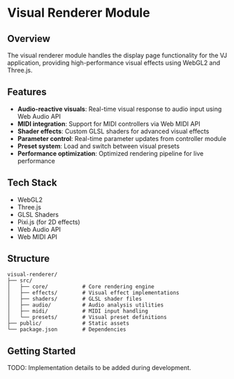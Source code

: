 # Visual Renderer Module

## Overview
The visual renderer module handles the display page functionality for the VJ application, providing high-performance visual effects using WebGL2 and Three.js.

## Features
- **Audio-reactive visuals**: Real-time visual response to audio input using Web Audio API
- **MIDI integration**: Support for MIDI controllers via Web MIDI API
- **Shader effects**: Custom GLSL shaders for advanced visual effects
- **Parameter control**: Real-time parameter updates from controller module
- **Preset system**: Load and switch between visual presets
- **Performance optimization**: Optimized rendering pipeline for live performance

## Tech Stack
- WebGL2
- Three.js
- GLSL Shaders
- Pixi.js (for 2D effects)
- Web Audio API
- Web MIDI API

## Structure
```
visual-renderer/
├── src/
│   ├── core/           # Core rendering engine
│   ├── effects/        # Visual effect implementations
│   ├── shaders/        # GLSL shader files
│   ├── audio/          # Audio analysis utilities
│   ├── midi/           # MIDI input handling
│   └── presets/        # Visual preset definitions
├── public/             # Static assets
└── package.json        # Dependencies
```

## Getting Started
TODO: Implementation details to be added during development.